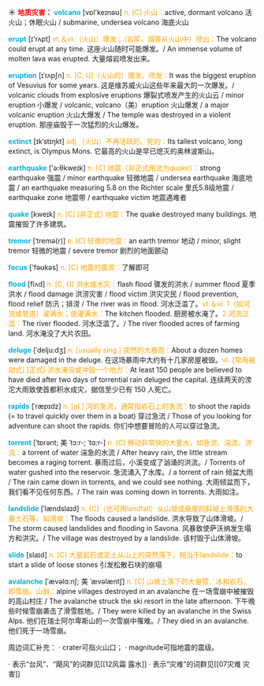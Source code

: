 ☀ <font color="red">**地质灾害：**</font>
<font color="sky blue">**volcano**</font> [vɒl'keɪnəʊ] 
<font color="orange">n. [C] 火山：</font>active, dormant volcano 活火山；休眠火山 / submarine, undersea volcano 海底火山

<font color="sky blue">**erupt**</font> [ɪ'rʌpt] 
<font color="orange">vt.＆vi.（火山）爆发；（岩浆、烟等从火山中）喷出：</font>The volcano could erupt at any time. 这座火山随时可能爆发。/ An immense volume of molten lava was erupted. 大量熔岩喷发出来。
           
<font color="sky blue">**eruption**</font> [ɪˈrʌpʃn]
<font color="orange">n. [C, U]（火山的）爆发、喷发：</font>It was the biggest eruption of Vesuvius for some years. 这是维苏威火山这些年来最大的一次爆发。/ volcanic clouds from explosive eruptions 爆裂式喷发产生的火山云 / minor eruption 小爆发 / volcanic, volcano（美）eruption 火山爆发 / a major volcanic eruption 火山大爆发 / The temple was destroyed in a violent eruption. 那座庙毁于一次猛烈的火山爆发。
           
<font color="sky blue">**extinct**</font> [ɪkˈstɪŋkt]
<font color="orange">adj.（火山）不再活跃的、死的：</font>Its tallest volcano, long extinct, is Olympus Mons. 它最高的火山是早已熄灭的奥林波斯山。

<font color="sky blue">**earthquake**</font> ['ə:θkweɪk] 
<font color="orange">n. [C] 地震（非正式用法为quake）：</font>strong earthquake 强震 / minor earthquake 轻微地震 / undersea earthquake 海底地震 / an earthquake measuring 5.8 on the Richter scale 里氏5.8级地震 / earthquake zone 地震带 / earthquake victim 地震遇难者

<font color="sky blue">**quake**</font> [kweɪk] 
<font color="orange">n. [C] [非正式] 地震：</font>The quake destroyed many buildings. 地震摧毁了许多建筑。
           
<font color="sky blue">**tremor**</font> [ˈtremə(r)]
<font color="orange">n. [C] 轻微的地震：</font>an earth tremor 地动 / minor, slight tremor 轻微的地震 / severe tremor 剧烈的地面颤动

<font color="sky blue">**focus**</font> ['fəʊkəs] 
<font color="orange">n. [C] 地震的震源：</font>了解即可

<font color="sky blue">**flood**</font> [flʌd] 
<font color="orange">n. [C, U] 洪水或水灾：</font>flash flood 骤发的洪水 / summer flood 夏季洪水 / flood damage 洪涝灾害 / flood victim 洪灾灾民 / flood prevention, flood relief 防汛；排涝 / The river was in flood. 河水泛滥了。<font color="orange">vt.＆vi. 1（如河流或管道）灌满水；使灌满水：</font>The kitchen flooded. 厨房被水淹了。<font color="orange">2 河流泛滥：</font>The river flooded. 河水泛滥了。/ The river flooded acres of farming land. 河水淹没了大片农田。
           
<font color="sky blue">**deluge**</font> [ˈdelju:dʒ]
<font color="orange">n. [usually sing.] 突然的大暴雨：</font>About a dozen homes were damaged in the deluge. 在这场暴雨中大约有十几家房屋被毁。<font color="orange">vt. [常用被动式] [正式] 洪水淹没或冲毁一个地方：</font>At least 150 people are believed to have died after two days of torrential rain deluged the capital. 连续两天的滂沱大雨致使首都积水成灾，据信至少已有 150 人死亡。
           
<font color="sky blue">**rapids**</font> [ˈræpɪdz]
<font color="orange">n. [pl.] 河的急流，通常指岩石上的急流：</font>to shoot the rapids (= to travel quickly over them in a boat) 穿过急流 / Those of you looking for adventure can shoot the rapids. 你们中想要冒险的人可以穿过急流。
           
<font color="sky blue">**torrent**</font> [ˈtɒrənt; 美 ˈtɔ:r-; ˈtɑ:r-]
<font color="orange">n. [C] 移动非常快的大量水，如急流、湍流、洪流：</font>a torrent of water 湍急的水流 / After heavy rain, the little stream becomes a raging torrent. 暴雨过后，小溪变成了汹涌的洪流。/ Torrents of water gushed into the reservoir. 急流涌入了水库。/ a torrent of rain 倾盆大雨 / The rain came down in torrents, and we could see nothing. 大雨倾盆而下，我们看不见任何东西。/ The rain was coming down in torrents. 大雨如注。      
          
<font color="sky blue">**landslide**</font> [ˈlændslaɪd]
<font color="orange">n. [C]（也可用landfall）从山坡或悬崖的斜坡上滑落的大量土石等，如滑坡：</font>The floods caused a landslide. 洪水导致了山体滑坡。/ The storm caused landslides and flooding in Savona. 风暴致使萨沃纳发生塌方和洪灾。/ The village was destroyed by a landslide. 该村毁于山体滑坡。

<font color="sky blue">**slide**</font> [slaɪd] 
<font color="orange">n. [C] 大量岩石或泥土从山上的突然落下，相当于landslide：</font>to start a slide of loose stones 引发松散石块的崩塌
           
<font color="sky blue">**avalanche**</font> [ˈævəlɑ:nʃ; 美 ˈævəlæntʃ]
<font color="orange">n. [C] 山坡上落下的大量雪、冰和岩石，即雪崩、山崩：</font>alpine villages destroyed in an avalanche 在一场雪崩中被摧毁的高山村庄 / The avalanche struck the ski resort in the late afternoon. 下午晚些时候雪崩袭击了滑雪胜地。/ They were killed by an avalanche in the Swiss Alps. 他们在瑞士阿尔卑斯山的一次雪崩中罹难。/ They died in an avalanche. 他们死于一场雪崩。
          
周边词汇补充：
· crater可指火山口；
· magnitude可指地震的震级。

· 表示“台风”、“飓风”的词群见[[12风霜 露水]]
· 表示“灾难”的词群见[[07灾难 灾害]]
